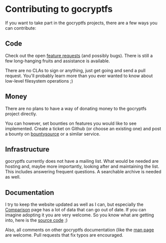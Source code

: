 Contributing to gocryptfs
=========================

If you want to take part in the gocryptfs projects, there are a few
ways you can contribute:

Code
----

Check out the open [feature requests](https://github.com/rfjakob/gocryptfs/issues)
(and possibly bugs). There is still a few long-hanging fruits and
assistance is available.

There are no CLAs to sign or anything, just get going and send a pull
request. You'll probably learn more than you ever wanted to know about
low-level filesystem operations ;)

Money
-----

There are no plans to have a way of donating money to the gocryptfs
project directly.

You can however, set bounties on features you would like to see
implemented. Create a ticket on Github (or choose an existing one)
and post a bounty on [bountysource](https://www.bountysource.com/)
or a similar service.

Infrastructure
--------------

gocryptfs currently does not have a mailing list. What would be needed
are hosting and, maybe more importantly, looking after and maintaining
the list. This includes answering frequent questions. A searchable
archive is needed as well.


Documentation
-------------

I try to keep the website updated as well as I can, but especially
the [Comparison](comparison) page has a lot of data that can go out of
date. If you can imagine adopting it you are very welcome. So you know
what are getting into, here is the
[source code](https://raw.githubusercontent.com/rfjakob/gocryptfs-website/master/docs/comparison.md)
;)


Also, all comments on other gocryptfs documentation (like the
[man page](https://raw.githubusercontent.com/rfjakob/gocryptfs/master/Documentation/MANPAGE.md)
are welcome. Pull requests that fix typos are encouraged.
